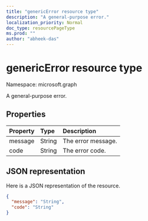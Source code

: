```yaml
---
title: "genericError resource type"
description: "A general-purpose error."
localization_priority: Normal
doc_type: resourcePageType
ms.prod: ""
author: "abheek-das"
---
```


# genericError resource type

Namespace: microsoft.graph

A general-purpose error.

## Properties

| Property | Type | Description |
|:---------|:-----|:------------|
| message | String | The error message. |
| code | String | The error code. |

## JSON representation

Here is a JSON representation of the resource.

<!-- {
  "blockType": "resource",
  "optionalProperties": [
  ],
  "@odata.type": "microsoft.graph.genericError"
}-->

```json
{
  "message": "String",
  "code": "String"
}
```

